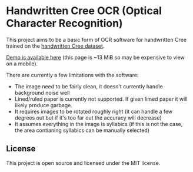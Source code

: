 # Handwritten Cree OCR (Optical Character Recognition)

This project aims to be a basic form of OCR software for handwritten Cree trained on the [handwritten Cree dataset](https://github.com/GHSam/handwritten-Cree).

[Demo is available here](https://samclarke.net/ocreer/) (this page is ~13 MiB so may be expensive to view on a mobile).

There are currently a few limitations with the software:
* The image need to be fairly clean, it doesn't currently handle background noise well
* Lined/ruled paper is currently not supported. If given limed paper it will likely produce garbage.
* It requires images to be rotated roughly right (it can handle a few degrees out but if it's too far out the accuracy will decrease)
* It assumes everything in the image is syllabics (if this is not the case, the area contianing syllabics can be manually selected)

## License

This project is open source and licensed under the MIT license.
